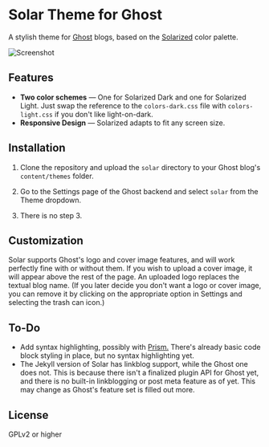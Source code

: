 Solar Theme for Ghost
=====================

A stylish theme for [Ghost](http://ghost.org/) blogs, based on the [Solarized](http://ethanschoonover.com/solarized) color palette.

![Screenshot](http://i.imgur.com/P94J69S.png)


Features
-------

* **Two color schemes** — One for Solarized Dark and one for Solarized Light. Just swap the reference to the `colors-dark.css` file with `colors-light.css` if you don't like light-on-dark.
* **Responsive Design** — Solarized adapts to fit any screen size.


Installation
--------------

1. Clone the repository and upload the `solar` directory to your Ghost blog's `content/themes` folder.

2. Go to the Settings page of the Ghost backend and select `solar` from the Theme dropdown.

3. There is no step 3.


Customization
-------------

Solar supports Ghost's logo and cover image features, and will work perfectly fine with or without them. If you wish to upload a cover image, it will appear above the rest of the page. An uploaded logo replaces the textual blog name. (If you later decide you don't want a logo or cover image, you can remove it by clicking on the appropriate option in Settings and selecting the trash can icon.)


To-Do
-----

* Add syntax highlighting, possibly with [Prism.](http://prismjs.com/) There's already basic code block styling in place, but no syntax highlighting yet.
* The Jekyll version of Solar has linkblog support, while the Ghost one does not. This is because there isn't a finalized plugin API for Ghost yet, and there is no built-in linkblogging or post meta feature as of yet. This may change as Ghost's feature set is filled out more.


License
---------

GPLv2 or higher